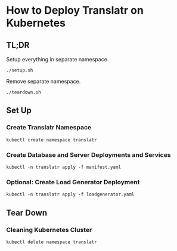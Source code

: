 # How to Deploy Translatr on Kubernetes

## TL;DR

Setup everything in separate namespace.

```
./setup.sh
```

Remove separate namespace.

```
./teardown.sh
```

## Set Up
### Create Translatr Namespace

```
kubectl create namespace translatr
```

### Create Database and Server Deployments and Services

```
kubectl -n translatr apply -f manifest.yaml
```

### Optional: Create Load Generator Deployment

```
kubectl -n translatr apply -f loadgenerator.yaml
```

## Tear Down
### Cleaning Kubernetes Cluster

```
kubectl delete namespace translatr 
```
